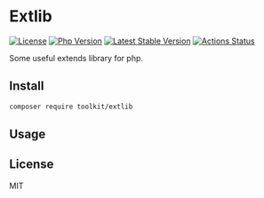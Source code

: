 # Extlib

[![License](https://img.shields.io/packagist/l/toolkit/extlib.svg?style=flat-square)](LICENSE)
[![Php Version](https://img.shields.io/badge/php-%3E=7.1.0-brightgreen.svg?maxAge=2592000)](https://packagist.org/packages/toolkit/extlib)
[![Latest Stable Version](http://img.shields.io/packagist/v/toolkit/extlib.svg)](https://packagist.org/packages/toolkit/extlib)
[![Actions Status](https://github.com/php-toolkit/extlib/workflows/Unit-tests/badge.svg)](https://github.com/php-toolkit/extlib/actions)

Some useful extends library for php.


## Install

```bash
composer require toolkit/extlib
```

## Usage


## License

MIT
